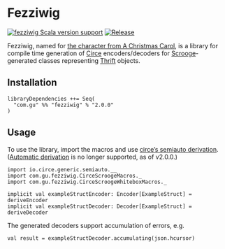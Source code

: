 Fezziwig
========

[![fezziwig Scala version support](https://index.scala-lang.org/guardian/fezziwig/fezziwig/latest-by-scala-version.svg?platform=jvm)](https://index.scala-lang.org/guardian/fezziwig/fezziwig)
[![Release](https://github.com/guardian/fezziwig/actions/workflows/release.yml/badge.svg)](https://github.com/guardian/fezziwig/actions/workflows/release.yml)

Fezziwig, named for [the character from A Christmas Carol](https://en.wikipedia.org/wiki/Mr._Fezziwig), is a library for compile time generation of [Circe](https://github.com/circe/circe) encoders/decoders for [Scrooge](https://twitter.github.io/scrooge/)-generated classes representing [Thrift](http://thrift.apache.org/) objects.

Installation
------------

```
libraryDependencies ++= Seq(
  "com.gu" %% "fezziwig" % "2.0.0"
)
```

Usage
-----

To use the library, import the macros and use [circe’s semiauto derivation](https://circe.github.io/circe/codecs/semiauto-derivation.html). ([Automatic derivation](https://circe.github.io/circe/codecs/auto-derivation.html) is no longer supported, as of v2.0.0.)

```
import io.circe.generic.semiauto.__
import com.gu.fezziwig.CirceScroogeMacros._
import com.gu.fezziwig.CirceScroogeWhiteboxMacros._

implicit val exampleStructEncoder: Encoder[ExampleStruct] = deriveEncoder
implicit val exampleStructDecoder: Decoder[ExampleStruct] = deriveDecoder
```

The generated decoders support accumulation of errors, e.g.

```
val result = exampleStructDecoder.accumulating(json.hcursor)
```
